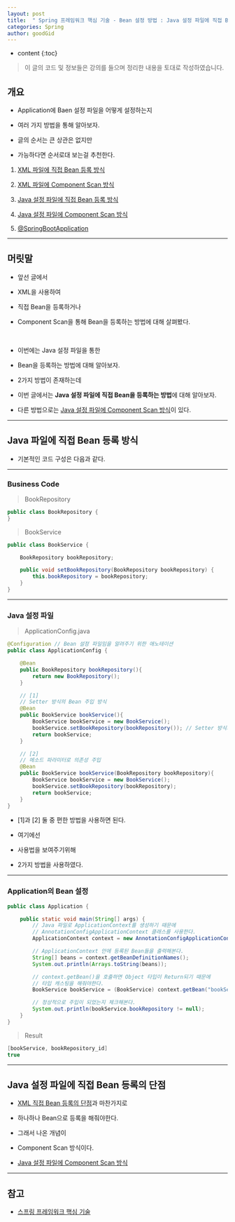 ```yaml
---
layout: post
title:  " Spring 프레임워크 핵심 기술 - Bean 설정 방법 : Java 설정 파일에 직접 Bean 등록 방식 "
categories: Spring
author: goodGid
---
```

* content
{:toc}

> 이 글의 코드 및 정보들은 강의를 들으며 정리한 내용을 토대로 작성하였습니다.

## 개요

* Application에 Baen 설정 파일을 어떻게 설정하는지 

* 여러 가지 방법을 통해 알아보자.

* 글의 순서는 큰 상관은 없지만 

* 가능하다면 순서로대 보는걸 추천한다.

1. [XML 파일에 직접 Bean 등록 방식]({{site.url}}/Spring-Framework-ApplicationContext-XML-Bean)

2. [XML 파일에 Component Scan 방식]({{site.url}}/Spring-Framework-ApplicationContext-XML-Component-Scan)

3. [Java 설정 파일에 직접 Bean 등록 방식]({{site.url}}/Spring-Framework-ApplicationContext-Java-Bean)

4. [Java 설정 파일에 Component Scan 방식]({{site.url}}/Spring-Framework-ApplicationContext-Java-Component-Scan)

5. [@SpringBootApplication]({{site.url}}/Spring-Framework-ApplicationContext-SpringBootApplication-Annotation)

---

## 머릿말

* 앞선 글에서 

* XML을 사용하여 

* 직접 Bean을 등록하거나

* Component Scan을 통해 Bean을 등록하는 방법에 대해 살펴봤다.

<br>

* 이번에는 Java 설정 파일을 통한 

* Bean을 등록하는 방법에 대해 알아보자.

* 2가지 방법이 존재하는데

* 이번 글에서는 **Java 설정 파일에 직접 Bean을 등록하는 방법**에 대해 알아보자.

* 다른 방법으로는 [Java 설정 파일에 Component Scan 방식]({{site.url}}/Spring-Framework-ApplicationContext-Java-Component-Scan)이 있다.







---

## Java 파일에 직접 Bean 등록 방식

* 기본적인 코드 구성은 다음과 같다.

---

### Business Code

> BookRepository

``` java
public class BookRepository {
}
```

> BookService

``` java
public class BookService {

    BookRepository bookRepository;

    public void setBookRepository(BookRepository bookRepository) {
        this.bookRepository = bookRepository;
    }
}
```

---

### Java 설정 파일

> ApplicationConfig.java

``` java
@Configuration // Bean 설정 파일임을 알려주기 위한 애노테이션
public class ApplicationConfig {

    @Bean
    public BookRepository bookRepository(){
        return new BookRepository();
    }

    // [1]
    // Setter 방식의 Bean 주입 방식
    @Bean
    public BookService bookService(){
        BookService bookService = new BookService();
        bookService.setBookRepository(bookRepository()); // Setter 방식의 의존성 주입
        return bookService;
    }

    // [2]
    // 메소드 파라미터로 의존성 주입
    @Bean
    public BookService bookService(BookRepository bookRepository){
        BookService bookService = new BookService();
        bookService.setBookRepository(bookRepository);
        return bookService;
    }
}
```

* [1]과 [2] 둘 중 편한 방법을 사용하면 된다.

* 여기에선 

* 사용법을 보여주기위해

* 2가지 방법을 사용하였다.

---

### Application의 Bean 설정 

``` java
public class Application {

    public static void main(String[] args) {
        // Java 파일로 ApplicationContext를 생성하기 때문에
        // AnnotationConfigApplicationContext 클래스를 사용한다.
        ApplicationContext context = new AnnotationConfigApplicationContext(ApplicationConfig.class);

        // ApplicationContext 안에 등록된 Bean들을 출력해본다.
        String[] beans = context.getBeanDefinitionNames();
        System.out.println(Arrays.toString(beans));

        // context.getBean()을 호출하면 Object 타입이 Return되기 때문에
        // 타입 캐스팅을 해줘야한다.
        BookService bookService = (BookService) context.getBean("bookService");

        // 정상적으로 주입이 되었는지 체크해본다.
        System.out.println(bookService.bookRepository != null);
    }
}
```

> Result

``` java
[bookService, bookRepository_id]
true
```

---

## Java 설정 파일에 직접 Bean 등록의 단점

* [XML 직접 Bean 등록의 단점]({{site.url}}/Spring-Framework-ApplicationContext-XML-Bean/#xml-직접-bean-등록의-단점)과 마찬가지로 

* 하나하나 Bean으로 등록을 해줘야한다.

* 그래서 나온 개념이

* Component Scan 방식이다.

* [Java 설정 파일에 Component Scan 방식]({{site.url}}/Spring-Framework-ApplicationContext-Java-Component-Scan)

---

## 참고

* [스프링 프레임워크 핵심 기술](https://www.inflearn.com/course/spring-framework_core)

